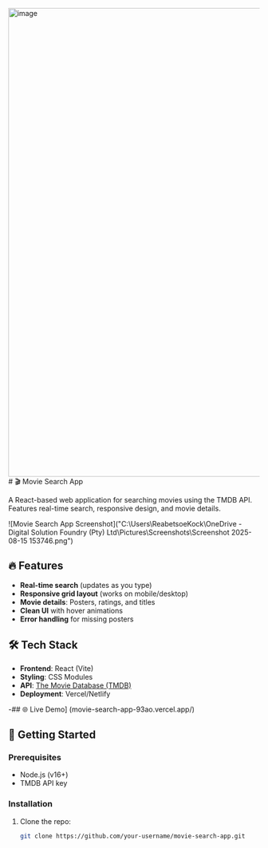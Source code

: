 <img width="1902" height="940" alt="image" src="https://github.com/user-attachments/assets/ecb0063c-7d2b-469d-957b-eb41fd06afb9" /># 🎬 Movie Search App

A React-based web application for searching movies using the TMDB API. Features real-time search, responsive design, and movie details.

![Movie Search App Screenshot]("C:\Users\ReabetsoeKock\OneDrive - Digital Solution Foundry (Pty) Ltd\Pictures\Screenshots\Screenshot 2025-08-15 153746.png")  

## 🔥 Features

- **Real-time search** (updates as you type)
- **Responsive grid layout** (works on mobile/desktop)
- **Movie details**: Posters, ratings, and titles
- **Clean UI** with hover animations
- **Error handling** for missing posters

## 🛠️ Tech Stack

- **Frontend**: React (Vite)
- **Styling**: CSS Modules
- **API**: [The Movie Database (TMDB)](https://www.themoviedb.org/)
- **Deployment**: Vercel/Netlify

-## 🌐 Live Demo]
(movie-search-app-93ao.vercel.app/)

## 🚀 Getting Started

### Prerequisites
- Node.js (v16+)
- TMDB API key 

### Installation
1. Clone the repo:
   ```bash
   git clone https://github.com/your-username/movie-search-app.git
